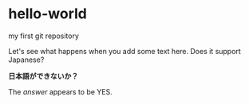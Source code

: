 # hello-world
my first git repository

Let's see what happens when you add some text here.
Does it support Japanese?

**日本語ができないか？**

The *answer* appears to be YES.
